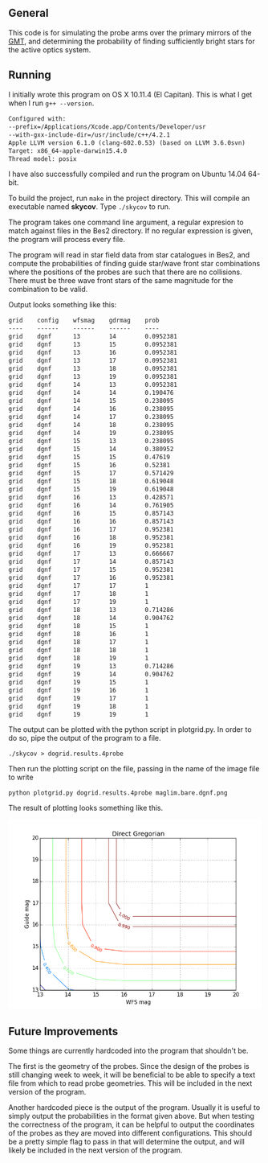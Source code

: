 ## General

This code is for simulating the probe arms over the primary mirrors of
the [GMT](http://www.gmto.org/), and determining the probability of
finding sufficiently bright stars for the active optics system.

## Running

I initially wrote this program on OS X 10.11.4 (El Capitan). This is
what I get when I run `g++ --version`.

    Configured with:
    --prefix=/Applications/Xcode.app/Contents/Developer/usr
    --with-gxx-include-dir=/usr/include/c++/4.2.1
    Apple LLVM version 6.1.0 (clang-602.0.53) (based on LLVM 3.6.0svn)
    Target: x86_64-apple-darwin15.4.0
    Thread model: posix

I have also successfully compiled and run the program on Ubuntu 14.04
64-bit.

To build the project, run `make` in the project directory. This will
compile an executable named <b>skycov</b>. Type `./skycov` to run.

The program takes one command line argument, a regular expresion to
match against files in the Bes2 directory. If no regular expression is
given, the program will process every file.

The program will read in star field data from star catalogues in Bes2,
and compute the probabilities of finding guide star/wave front star
combinations where the positions of the probes are such that there are
no collisions. There must be three wave front stars of the same
magnitude for the combination to be valid.

Output looks something like this:

    grid    config    wfsmag    gdrmag    prob
    ----    ------    ------    ------    ----
    grid    dgnf      13        14        0.0952381
    grid    dgnf      13        15        0.0952381
    grid    dgnf      13        16        0.0952381
    grid    dgnf      13        17        0.0952381
    grid    dgnf      13        18        0.0952381
    grid    dgnf      13        19        0.0952381
    grid    dgnf      14        13        0.0952381
    grid    dgnf      14        14        0.190476
    grid    dgnf      14        15        0.238095
    grid    dgnf      14        16        0.238095
    grid    dgnf      14        17        0.238095
    grid    dgnf      14        18        0.238095
    grid    dgnf      14        19        0.238095
    grid    dgnf      15        13        0.238095
    grid    dgnf      15        14        0.380952
    grid    dgnf      15        15        0.47619
    grid    dgnf      15        16        0.52381
    grid    dgnf      15        17        0.571429
    grid    dgnf      15        18        0.619048
    grid    dgnf      15        19        0.619048
    grid    dgnf      16        13        0.428571
    grid    dgnf      16        14        0.761905
    grid    dgnf      16        15        0.857143
    grid    dgnf      16        16        0.857143
    grid    dgnf      16        17        0.952381
    grid    dgnf      16        18        0.952381
    grid    dgnf      16        19        0.952381
    grid    dgnf      17        13        0.666667
    grid    dgnf      17        14        0.857143
    grid    dgnf      17        15        0.952381
    grid    dgnf      17        16        0.952381
    grid    dgnf      17        17        1
    grid    dgnf      17        18        1
    grid    dgnf      17        19        1
    grid    dgnf      18        13        0.714286
    grid    dgnf      18        14        0.904762
    grid    dgnf      18        15        1
    grid    dgnf      18        16        1
    grid    dgnf      18        17        1
    grid    dgnf      18        18        1
    grid    dgnf      18        19        1
    grid    dgnf      19        13        0.714286
    grid    dgnf      19        14        0.904762
    grid    dgnf      19        15        1
    grid    dgnf      19        16        1
    grid    dgnf      19        17        1
    grid    dgnf      19        18        1
    grid    dgnf      19        19        1

The output can be plotted with the python script in plotgrid.py. In
order to do so, pipe the output of the program to a file.

    ./skycov > dogrid.results.4probe

Then run the plotting script on the file, passing in the name of the
image file to write

    python plotgrid.py dogrid.results.4probe maglim.bare.dgnf.png

The result of plotting looks something like this.

![maglim.bare.dgnf.png](maglim.bare.dgnf.png)

## Future Improvements

Some things are currently hardcoded into the program that shouldn't
be.

The first is the geometry of the probes. Since the design of the
probes is still changing week to week, it will be beneficial to be
able to specify a text file from which to read probe geometries. This
will be included in the next version of the program.

Another hardcoded piece is the output of the program. Usually it is
useful to simply output the probabilities in the format given above.
But when testing the correctness of the program, it can be helpful to
output the coordinates of the probes as they are moved into different
configurations. This should be a pretty simple flag to pass in that
will determine the output, and will likely be included in the next
version of the program.
